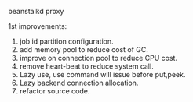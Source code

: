 beanstalkd proxy

1st improvements:
1. job id partition configuration.
2. add memory pool to reduce cost of GC.
3. improve on connection pool to reduce CPU cost.
4. remove heart-beat to reduce system call.
5. Lazy use, use command will issue before put,peek.
6. Lazy backend connection allocation. 
7. refactor source code.
